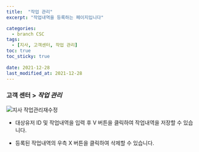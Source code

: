 ```yaml
---
title:  "작업 관리"
excerpt: "작업내역을 등록하는 페이지입니다"

categories:
  - branch CSC
tags:
  - [지사, 고객센터, 작업 관리]
toc: true
toc_sticky: true
 
date: 2021-12-28
last_modified_at: 2021-12-28
---
```

### 고객 센터 > *작업 관리*
![지사 작업관리재수정](https://user-images.githubusercontent.com/95394003/147546809-e3cf2549-5f86-4376-9b95-3c0bd7c97270.jpeg)
<br>

- 대상유저 ID 및 작업내역을 입력 후 V 버튼을 클릭하여 작업내역을 저장할 수 있습니다.

- 등록된 작업내역의 우측 X 버튼을 클릭하여 삭제할 수 있습니다.

